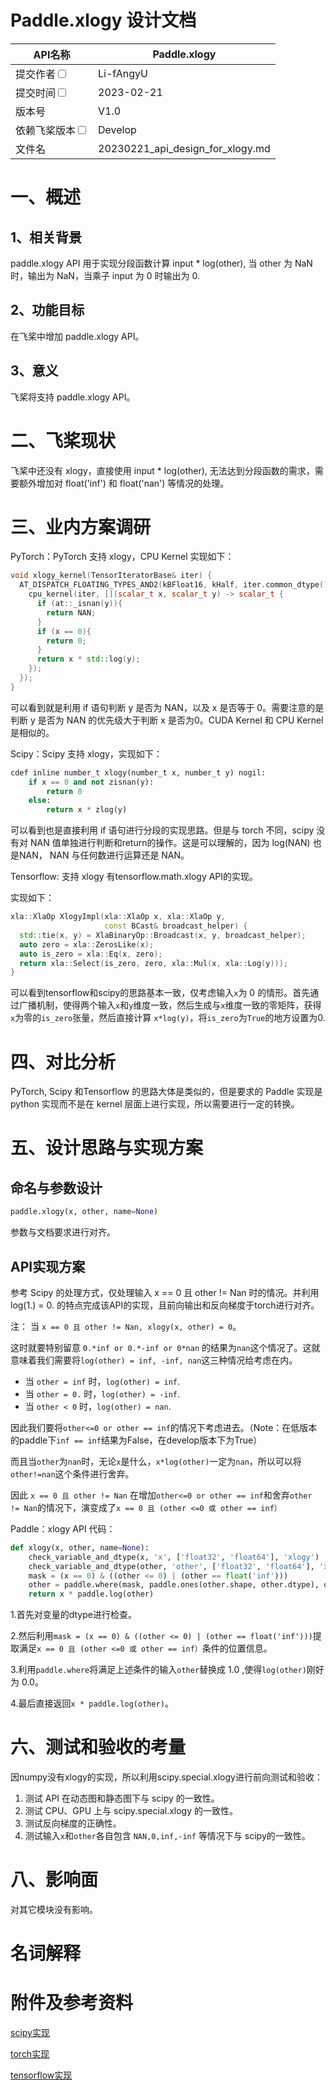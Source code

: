 # Paddle.xlogy 设计文档

| API名称                                                      | Paddle.xlogy                               |
| ------------------------------------------------------------ | ----------------------------------------- |
| 提交作者<input type="checkbox" class="rowselector hidden">   | Li-fAngyU                         |
| 提交时间<input type="checkbox" class="rowselector hidden">   | 2023-02-21                                |
| 版本号                                                       | V1.0                                      |
| 依赖飞桨版本<input type="checkbox" class="rowselector hidden"> | Develop                                   |
| 文件名                                                       | 20230221_api_design_for_xlogy.md<br> |


# 一、概述

## 1、相关背景

paddle.xlogy API 用于实现分段函数计算 input * log(other), 当 other 为 NaN时，输出为 NaN，当乘子 input 为 0 时输出为 0.

## 2、功能目标

在飞桨中增加 paddle.xlogy API。

## 3、意义

飞桨将支持 paddle.xlogy API。

# 二、飞桨现状

飞桨中还没有 xlogy，直接使用 input * log(other), 无法达到分段函数的需求，需要额外增加对 float('inf') 和 float('nan') 等情况的处理。


# 三、业内方案调研

PyTorch：PyTorch 支持 xlogy，CPU Kernel 实现如下：

```c++
void xlogy_kernel(TensorIteratorBase& iter) {
  AT_DISPATCH_FLOATING_TYPES_AND2(kBFloat16, kHalf, iter.common_dtype(), "xlogy_cpu", [&]() {
    cpu_kernel(iter, [](scalar_t x, scalar_t y) -> scalar_t {
      if (at::_isnan(y)){
        return NAN;
      }
      if (x == 0){
        return 0;
      }
      return x * std::log(y);
    });
  });
}
```

可以看到就是利用 if 语句判断 y 是否为 NAN，以及 x 是否等于 0。需要注意的是判断 y 是否为 NAN 的优先级大于判断 x 是否为0。CUDA Kernel 和 CPU Kernel 是相似的。

Scipy：Scipy 支持 xlogy，实现如下：

```python
cdef inline number_t xlogy(number_t x, number_t y) nogil:
    if x == 0 and not zisnan(y):
        return 0
    else:
        return x * zlog(y)
```

可以看到也是直接利用 if 语句进行分段的实现思路。但是与 torch 不同，scipy 没有对 NAN 值单独进行判断和return的操作。这是可以理解的，因为 log(NAN) 也是NAN， NAN 与任何数进行运算还是 NAN。

Tensorflow: 支持 xlogy 有tensorflow.math.xlogy API的实现。

实现如下：
```c++
xla::XlaOp XlogyImpl(xla::XlaOp x, xla::XlaOp y,
                     const BCast& broadcast_helper) {
  std::tie(x, y) = XlaBinaryOp::Broadcast(x, y, broadcast_helper);
  auto zero = xla::ZerosLike(x);
  auto is_zero = xla::Eq(x, zero);
  return xla::Select(is_zero, zero, xla::Mul(x, xla::Log(y)));
}
```

可以看到tensorflow和scipy的思路基本一致，仅考虑输入`x`为 0 的情形。首先通过广播机制，使得两个输入`x`和`y`维度一致，然后生成与`x`维度一致的零矩阵，获得`x`为零的`is_zero`张量，然后直接计算 `x*log(y)`，将`is_zero`为`True`的地方设置为0.

# 四、对比分析

PyTorch, Scipy 和Tensorflow 的思路大体是类似的，但是要求的 Paddle 实现是 python 实现而不是在 kernel 层面上进行实现，所以需要进行一定的转换。

# 五、设计思路与实现方案

## 命名与参数设计

```python
paddle.xlogy(x, other, name=None)
```

参数与文档要求进行对齐。

## API实现方案

参考 Scipy 的处理方式，仅处理输入 x == 0 且 other != Nan 时的情况。并利用 log(1.) = 0. 的特点完成该API的实现，且前向输出和反向梯度于torch进行对齐。

注： 当 `x == 0 且 other != Nan, xlogy(x, other) = 0`。 

这时就要特别留意 `0.*inf or 0.*-inf or 0*nan` 的结果为`nan`这个情况了。这就意味着我们需要将`log(other) = inf, -inf, nan`这三种情况给考虑在内。
* 当 `other = inf` 时，`log(other) = inf`. 
* 当 `other = 0.` 时，`log(other) = -inf`.
* 当 `other < 0` 时，`log(other) = nan`.

因此我们要将`other<=0 or other == inf`的情况下考虑进去。（Note：在低版本的paddle下`inf == inf`结果为False，在develop版本下为True）

而且当`other`为`nan`时，无论`x`是什么，`x*log(other)`一定为`nan`，所以可以将`other!=nan`这个条件进行舍弃。

因此 `x == 0 且 other != Nan` 在增加`other<=0 or other == inf`和舍弃`other != Nan`的情况下，演变成了`x == 0 且 (other <=0 或 other == inf）`

Paddle：xlogy API 代码：
```python
def xlogy(x, other, name=None):
    check_variable_and_dtype(x, 'x', ['float32', 'float64'], 'xlogy')
    check_variable_and_dtype(other, 'other', ['float32', 'float64'], 'xlogy')
    mask = (x == 0) & ((other <= 0) | (other == float('inf')))
    other = paddle.where(mask, paddle.ones(other.shape, other.dtype), other)
    return x * paddle.log(other)
```

1.首先对变量的dtype进行检查。

2.然后利用`mask = (x == 0) & ((other <= 0) | (other == float('inf')))`提取满足`x == 0 且 (other <=0 或 other == inf）`条件的位置信息。

3.利用`paddle.where`将满足上述条件的输入`other`替换成 1.0 ,使得`log(other)`刚好为 0.0。

4.最后直接返回`x * paddle.log(other)`。


# 六、测试和验收的考量

因numpy没有xlogy的实现，所以利用scipy.special.xlogy进行前向测试和验收：

1. 测试 API 在动态图和静态图下与 scipy 的一致性。
2. 测试 CPU、GPU 上与 scipy.special.xlogy 的一致性。
3. 测试反向梯度的正确性。
4. 测试输入`x`和`other`各自包含 `NAN,0,inf,-inf` 等情况下与 scipy的一致性。

# 八、影响面

对其它模块没有影响。

# 名词解释

# 附件及参考资料
[scipy实现](https://github.com/scipy/scipy/blob/main/scipy/special/_xlogy.pxd)

[torch实现](https://github.com/pytorch/pytorch/blob/master/aten/src/ATen/native/cpu/BinaryOpsKernel.cpp#L1081)

[tensorflow实现](https://github.com/tensorflow/tensorflow/blob/master/tensorflow/compiler/tf2xla/kernels/binary_ops.cc#L143)
